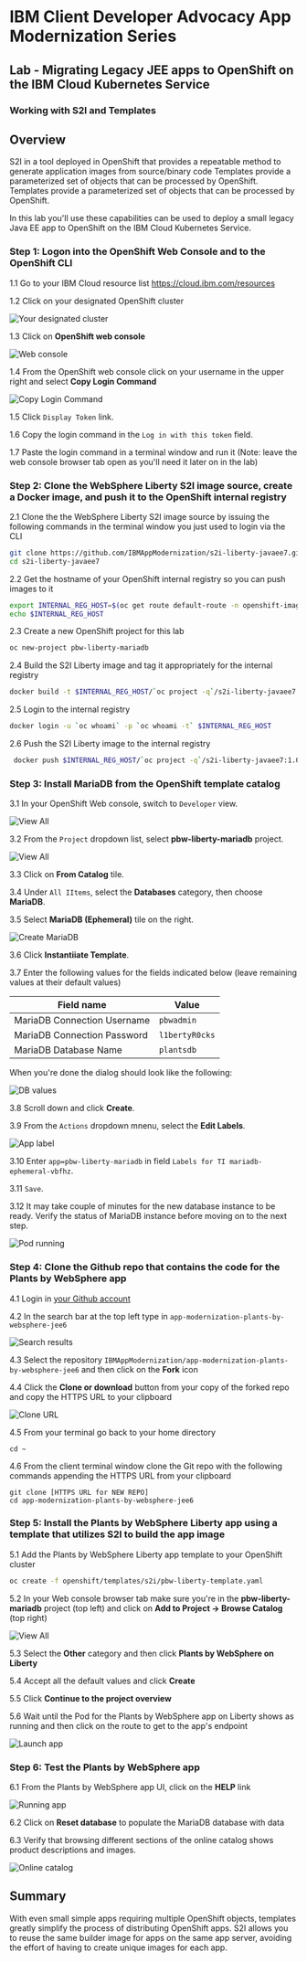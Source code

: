 # IBM Client Developer Advocacy App Modernization Series

## Lab - Migrating Legacy JEE apps to OpenShift on the IBM Cloud Kubernetes Service

### Working with S2I and Templates

## Overview

S2I in a tool deployed in OpenShift that provides a repeatable method to generate application images from source/binary code Templates provide a parameterized set of objects that can be processed by OpenShift. Templates provide a parameterized set of objects that can be processed by OpenShift.

In this lab you'll use these  capabilities can be used to deploy a small legacy  Java EE app to OpenShift on the IBM Cloud Kubernetes Service.

### Step 1: Logon into the OpenShift Web Console and to the OpenShift CLI

1.1 Go to your IBM Cloud resource list https://cloud.ibm.com/resources

1.2 Click on  your designated OpenShift cluster

   ![Your designated cluster](images/ss1.png)

1.3 Click on **OpenShift web console**

   ![Web console](images/ss2.png)

1.4 From the OpenShift web console click on your username in the upper right and select **Copy Login Command**

   ![Copy Login Command](images/ss3.png)

1.5 Click `Display Token` link.

1.6 Copy the login command in the `Log in with this token` field.

1.7 Paste the login command in a terminal window and run it (Note: leave the web console browser tab open as you'll need it later on in the lab)

### Step 2: Clone the WebSphere Liberty S2I image source, create a Docker image,  and push it to the OpenShift internal registry

2.1 Clone the  the WebSphere Liberty S2I image source by issuing the following commands in the terminal window you just used to login via the CLI

   ```bash
   git clone https://github.com/IBMAppModernization/s2i-liberty-javaee7.git
   cd s2i-liberty-javaee7
   ```

2.2 Get the hostname of your OpenShift internal registry so you can push images to it

   ```bash
   export INTERNAL_REG_HOST=$(oc get route default-route -n openshift-image-registry --template='{{ .spec.host }}')
   echo $INTERNAL_REG_HOST
   ```
2.3 Create a new OpenShift project for this lab

   ```bash
   oc new-project pbw-liberty-mariadb
   ```

2.4 Build the S2I Liberty image and tag it appropriately for the internal registry

   ```bash
   docker build -t $INTERNAL_REG_HOST/`oc project -q`/s2i-liberty-javaee7:1.0 .
   ```

2.5 Login to the internal registry

   ```bash
   docker login -u `oc whoami` -p `oc whoami -t` $INTERNAL_REG_HOST
   ```
2.6 Push the S2I Liberty image to the internal registry

   ```bash
    docker push $INTERNAL_REG_HOST/`oc project -q`/s2i-liberty-javaee7:1.0
   ```

### Step 3: Install MariaDB from the OpenShift template catalog

3.1 In your OpenShift Web console, switch to `Developer` view.

   ![View All](images/ss4-1.png)

3.2 From the `Project` dropdown list, select **pbw-liberty-mariadb** project.

   ![View All](images/ss4-2.png)

3.3 Click on **From Catalog** tile.

3.4 Under `All IItems`, select the **Databases** category, then choose **MariaDB**.

3.5 Select **MariaDB (Ephemeral)** tile on the right.

   ![Create MariaDB](images/ss5-1.png)

3.6 Click **Instantiiate Template**.

3.7 Enter the following values for the fields indicated below (leave remaining values at their default values)

| Field name | Value |
| ---------- | ----- |
| MariaDB Connection Username | `pbwadmin` |
| MariaDB Connection Password | `l1bertyR0cks` |
| MariaDB Database Name | `plantsdb`|

When you're done the dialog should look like the following:

 ![DB values](images/ss5.5-1.png)

3.8 Scroll down and click **Create**.

3.9 From the `Actions` dropdown mnenu, select the **Edit Labels**.

 ![App label](images/ss5.6-1.png)

3.10 Enter `app=pbw-liberty-mariadb` in field `Labels for TI mariadb-ephemeral-vbfhz`.

3.11 `Save`.

3.12 It may take couple of minutes for the new database instance to be ready. Verify the status of MariaDB instance before moving on to the next step.

   ![Pod running](images/ss7-1.png)

### Step 4: Clone the Github repo that contains the code for the Plants by WebSphere app

4.1  Login in [your Github account](https://github.com)

4.2  In the search bar at the top left type in `app-modernization-plants-by-websphere-jee6`

 ![Search results](images/ss0.png)

4.3  Select the repository `IBMAppModernization/app-modernization-plants-by-websphere-jee6` and then click on the **Fork** icon

4.4  Click the **Clone or download** button from your copy of the forked repo and copy the HTTPS URL to your clipboard

 ![Clone URL](images/ss00.png)

4.5 From your terminal go back to your home directory

  ```text
  cd ~
  ```
4.6  From the client terminal window clone the Git repo  with  the following commands  appending the HTTPS URL from your clipboard

  ```text
  git clone [HTTPS URL for NEW REPO]
  cd app-modernization-plants-by-websphere-jee6
  ```

### Step 5: Install the Plants by WebSphere Liberty app using a template that utilizes S2I to build the app image   

5.1 Add the Plants by WebSphere Liberty app template to your OpenShift cluster

   ```bash
   oc create -f openshift/templates/s2i/pbw-liberty-template.yaml
   ```
5.2 In your Web console browser tab make sure you're in the **pbw-liberty-mariadb** project (top left) and click on **Add to Project -> Browse Catalog** (top right)

   ![View All](images/ss8.png)

5.3 Select the **Other** category and then click **Plants by WebSphere on Liberty**

5.4 Accept all the default values and click **Create**

5.5 Click  **Continue to the project overview**

5.6 Wait until the Pod for the Plants by WebSphere app on Liberty shows as running and then click on the route to get to the app's endpoint

   ![Launch app](images/ss9.png)

### Step 6: Test the Plants by WebSphere app

6.1 From the Plants by WebSphere app UI, click on the **HELP** link

   ![Running app](images/ss10.png)

6.2 Click on **Reset database** to populate the MariaDB database with data

6.3 Verify that browsing different sections of the online catalog shows product descriptions and images.

   ![Online catalog](images/ss11.png)

## Summary

With even small simple apps requiring multiple OpenShift  objects,  templates  greatly simplify the process of distributing OpenShift  apps. S2I allows you to reuse the  same builder image for apps on the same app server, avoiding  the effort of having to create unique images for each app.
